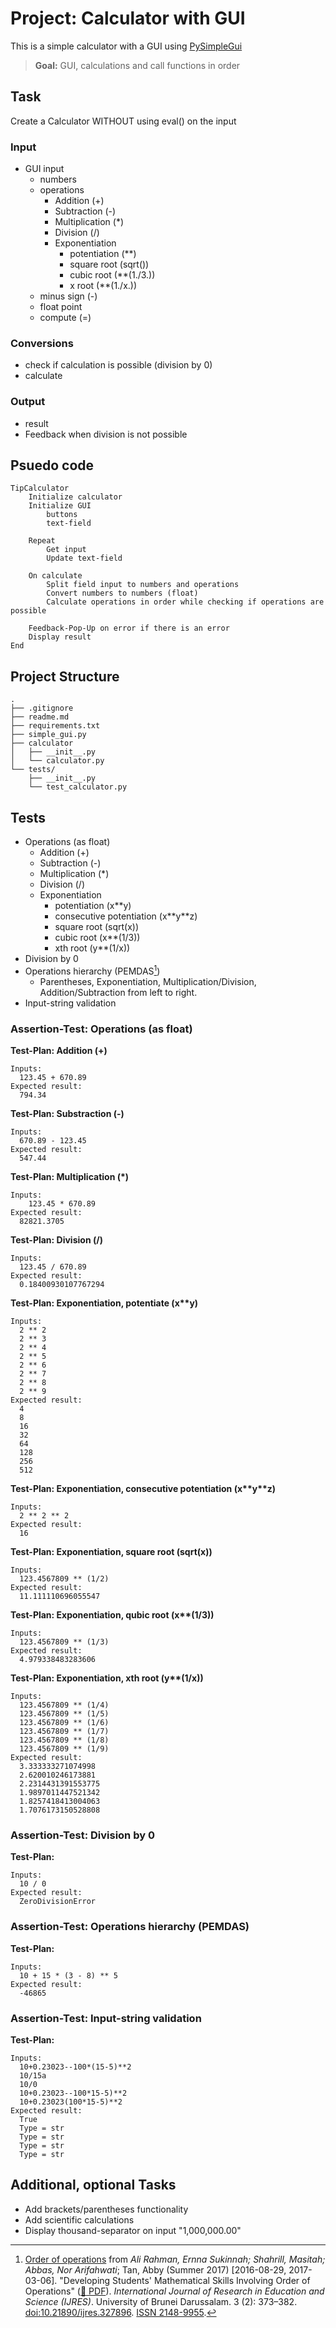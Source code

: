 # Project: Calculator with GUI

This is a simple calculator with a GUI using [PySimpleGui](https://www.pysimplegui.org/en/latest/)
> **Goal:** GUI, calculations and call functions in order

## Task

Create a Calculator WITHOUT using eval() on the input

### Input

* GUI input
  * numbers
  * operations
    * Addition (+)
    * Subtraction (-)
    * Multiplication (*)
    * Division (/)
    * Exponentiation
      * potentiation (**)
      * square root (sqrt())
      * cubic root (**(1./3.))
      * x root (**(1./x.))
  * minus sign (-)
  * float point
  * compute (=)

### Conversions

* check if calculation is possible (division by 0)
* calculate

### Output

* result
* Feedback when division is not possible

## Psuedo code

```text
TipCalculator
    Initialize calculator
    Initialize GUI
        buttons
        text-field

    Repeat
        Get input
        Update text-field
    
    On calculate
        Split field input to numbers and operations
        Convert numbers to numbers (float)
        Calculate operations in order while checking if operations are possible
    
    Feedback-Pop-Up on error if there is an error
    Display result
End

```

## Project Structure

```text
.
├── .gitignore
├── readme.md
├── requirements.txt
├── simple_gui.py
├── calculator
│   ├── __init__.py
│   └── calculator.py
└── tests/
    ├── __init__.py
    └── test_calculator.py
```

## Tests

* Operations (as float)
  * Addition (+)
  * Subtraction (-)
  * Multiplication (*)
  * Division (/)
  * Exponentiation
    * potentiation (x**y)
    * consecutive potentiation (x\*\*y\*\*z)
    * square root (sqrt(x))
    * cubic root (x**(1/3))
    * xth root (y**(1/x))
* Division by 0
* Operations hierarchy (PEMDAS[^1])
  * Parentheses, Exponentiation, Multiplication/Division, Addition/Subtraction from left to right.
* Input-string validation  

### Assertion-Test: Operations (as float)

**Test-Plan: Addition (+)**

```text
Inputs:
  123.45 + 670.89
Expected result:
  794.34
```

**Test-Plan: Substraction (-)**

```text
Inputs:
  670.89 - 123.45
Expected result:
  547.44
```

**Test-Plan: Multiplication (*)**

```text
Inputs:
    123.45 * 670.89
Expected result:
  82821.3705
```

**Test-Plan: Division (/)**

```text
Inputs:
  123.45 / 670.89
Expected result:
  0.18400930107767294
```

**Test-Plan: Exponentiation, potentiate (x\*\*y)**

```text
Inputs:
  2 ** 2
  2 ** 3
  2 ** 4
  2 ** 5
  2 ** 6
  2 ** 7
  2 ** 8
  2 ** 9
Expected result:
  4
  8
  16
  32
  64
  128
  256
  512
```

**Test-Plan: Exponentiation, consecutive potentiation (x\*\*y\*\*z)**

```text
Inputs:
  2 ** 2 ** 2
Expected result:
  16
```

**Test-Plan: Exponentiation, square root (sqrt(x))**

```text
Inputs:
  123.4567809 ** (1/2)
Expected result:
  11.111110696055547
```

**Test-Plan: Exponentiation, qubic root (x\*\*(1/3))**

```text
Inputs:
  123.4567809 ** (1/3)
Expected result:
  4.979338483283606
```

**Test-Plan: Exponentiation, xth root (y\*\*(1/x))**

```text
Inputs:
  123.4567809 ** (1/4)
  123.4567809 ** (1/5)
  123.4567809 ** (1/6)
  123.4567809 ** (1/7)
  123.4567809 ** (1/8)
  123.4567809 ** (1/9)
Expected result:
  3.333333271074998
  2.620010246173881
  2.2314431391553775
  1.9897011447521342
  1.8257418413004063
  1.7076173150528808

```

### Assertion-Test: Division by 0

**Test-Plan:**

```text
Inputs:
  10 / 0 
Expected result:
  ZeroDivisionError
```

### Assertion-Test: Operations hierarchy (PEMDAS)

**Test-Plan:**

```text
Inputs:
  10 + 15 * (3 - 8) ** 5
Expected result:
  -46865
```

### Assertion-Test: Input-string validation

**Test-Plan:**

```text
Inputs:
  10+0.23023--100*(15-5)**2
  10/15a
  10/0
  10+0.23023--100*15-5)**2
  10+0.23023(100*15-5)**2
Expected result:
  True
  Type = str
  Type = str
  Type = str
  Type = str
```

## Additional, optional Tasks

* Add brackets/parentheses functionality
* Add scientific calculations
* Display thousand-separator on input "1,000,000.00"

[^1]: [Order of operations](https://en.wikipedia.org/wiki/Order_of_operations) from *Ali Rahman, Ernna Sukinnah; Shahrill, Masitah; Abbas, Nor Arifahwati*; Tan, Abby (Summer 2017) [2016-08-29, 2017-03-06]. "Developing Students' Mathematical Skills Involving Order of Operations" ([:link: PDF](https://files.eric.ed.gov/fulltext/EJ1148460.pdf)). *International Journal of Research in Education and Science (IJRES)*. University of Brunei Darussalam. 3 (2): 373–382. [doi:10.21890/ijres.327896](https://doi.org/10.21890%2Fijres.327896). [ISSN 2148-9955](https://www.worldcat.org/issn/2148-9955).
